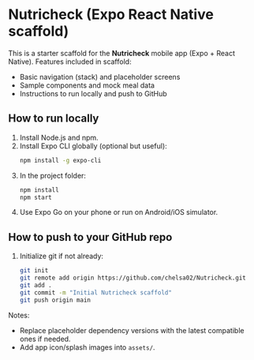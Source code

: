 
# Nutricheck (Expo React Native scaffold)

This is a starter scaffold for the **Nutricheck** mobile app (Expo + React Native).
Features included in scaffold:
- Basic navigation (stack) and placeholder screens
- Sample components and mock meal data
- Instructions to run locally and push to GitHub

## How to run locally
1. Install Node.js and npm.
2. Install Expo CLI globally (optional but useful):
   ```bash
   npm install -g expo-cli
   ```
3. In the project folder:
   ```bash
   npm install
   npm start
   ```
4. Use Expo Go on your phone or run on Android/iOS simulator.

## How to push to your GitHub repo
1. Initialize git if not already:
   ```bash
   git init
   git remote add origin https://github.com/chelsa02/Nutricheck.git
   git add .
   git commit -m "Initial Nutricheck scaffold"
   git push origin main
   ```

Notes:
- Replace placeholder dependency versions with the latest compatible ones if needed.
- Add app icon/splash images into `assets/`.
